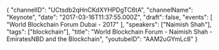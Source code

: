 {
    "channelID": "UCtsdb2qHnCKdXYHPDgTC6tA",
    "channelName": "Keynote",
    "date": "2017-03-16T11:37:55.000Z",
    "draft": false,
    "events": [
        "World Blockchain Forum Dubai - 2017"
    ],
    "speakers": ["Naimish Shah"],
    "tags": ["blockchain"],
    "title": "World Blockchain Forum - Naimish Shah - EmiratesNBD and the Blockchain",
    "youtubeID": "AAM2uGYmLc8"
}
